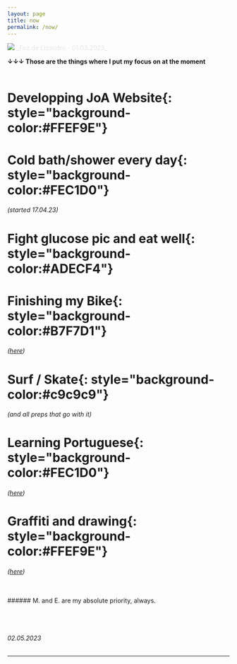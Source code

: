 ```yaml
---
layout: page
title: now
permalink: /now/
---
```


<picture>
    <source srcset="https://live.staticflickr.com/65535/52720411439_803d5e0bd7_h.jpg"
            media="(min-width: 800px)">
    <img src="https://live.staticflickr.com/65535/52720411439_803d5e0bd7_h.jpg"/>
</picture>
<a style='color:#e6e6e6;' class='post-meta'>_Foz de Lizandro - 01.03.2023_</a>

<!-- Style Memo
**vocabulario**{: style="background-color:#FFEF9E"} <br>
**sentenças**{: style="background-color:#FEC1D0"} <br>
**vocabulario**{: style="background-color:#ADECF4"} <br>
**vocabulario**{: style="background-color:#B7F7D1"} <br>
**traduction**{: style="background-color:#c9c9c9"} <br> -->

**↓↓↓ Those are the things where I put my focus on at the moment**<br><br>


# **Developping JoA Website**{: style="background-color:#FFEF9E"} <br>
# **Cold bath/shower every day**{: style="background-color:#FEC1D0"} 
###### _(started 17.04.23)_ 
# **Fight glucose pic and eat well**{: style="background-color:#ADECF4"} <br>
# **Finishing my Bike**{: style="background-color:#B7F7D1"} <br>
###### _([here](/writing/2023/02/28/bike_project_0.html))_
# **Surf / Skate**{: style="background-color:#c9c9c9"} <br>
###### _(and all preps that go with it)_
# **Learning Portuguese**{: style="background-color:#FEC1D0"}
###### _([here](/peripherical-brain/2019/11/01/portugues.html))_ 
# **Graffiti and drawing**{: style="background-color:#FFEF9E"} <br>
###### _([here](/category/tiffigra/memories))_


<br>
###### M. and E. are my absolute priority, always.

<br><br>
###### _02.05.2023_
---